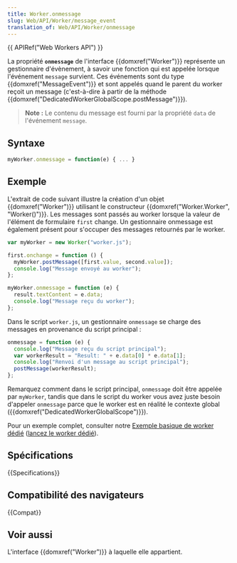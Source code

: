 ```yaml
---
title: Worker.onmessage
slug: Web/API/Worker/message_event
translation_of: Web/API/Worker/onmessage
---
```


{{ APIRef("Web Workers API") }}

La propriété **`onmessage`** de l'interface {{domxref("Worker")}} représente un gestionnaire d'évènement, à savoir une fonction qui est appelée lorsque l'événement `message` survient. Ces événements sont du type {{domxref("MessageEvent")}} et sont appelés quand le parent du worker reçoit un message (c'est-à-dire à partir de la méthode {{domxref("DedicatedWorkerGlobalScope.postMessage")}}).

> **Note :** Le contenu du message est fourni par la propriété `data` de l'événement `message`.

## Syntaxe

```js
myWorker.onmessage = function(e) { ... }
```

## Exemple

L'extrait de code suivant illustre la création d'un objet {{domxref("Worker")}} utilisant le constructeur {{domxref("Worker.Worker", "Worker()")}}. Les messages sont passés au worker lorsque la valeur de l'élément de formulaire `first` change. Un gestionnaire onmessage est également présent pour s'occuper des messages retournés par le worker.

```js
var myWorker = new Worker("worker.js");

first.onchange = function () {
  myWorker.postMessage([first.value, second.value]);
  console.log("Message envoyé au worker");
};

myWorker.onmessage = function (e) {
  result.textContent = e.data;
  console.log("Message reçu du worker");
};
```

Dans le script `worker.js`, un gestionnaire `onmessage` se charge des messages en provenance du script principal :

```js
onmessage = function (e) {
  console.log("Message reçu du script principal");
  var workerResult = "Result: " + e.data[0] * e.data[1];
  console.log("Renvoi d'un message au script principal");
  postMessage(workerResult);
};
```

Remarquez comment dans le script principal, `onmessage` doit être appelée par `myWorker`, tandis que dans le script du worker vous avez juste besoin d'appeler `onmessage` parce que le worker est en réalité le contexte global ({{domxref("DedicatedWorkerGlobalScope")}}).

Pour un exemple complet, consulter notre [Exemple basique de worker dédié](https://github.com/mdn/simple-web-worker) ([lancez le worker dédié](http://mdn.github.io/simple-web-worker/)).

## Spécifications

{{Specifications}}

## Compatibilité des navigateurs

{{Compat}}

## Voir aussi

L'interface {{domxref("Worker")}} à laquelle elle appartient.
